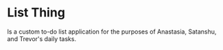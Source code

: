 # List Thing
Is a custom to-do list application for the purposes of Anastasia, Satanshu, and Trevor's daily tasks. 


